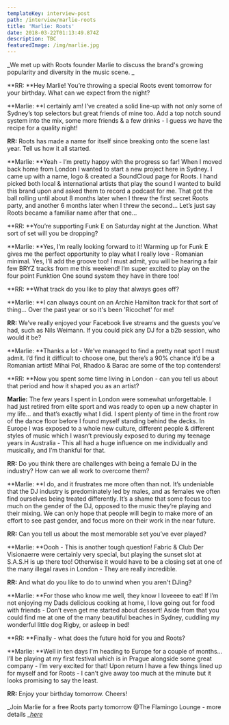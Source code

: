 ```yaml
---
templateKey: interview-post
path: /interview/marlie-roots
title: 'Marlie: Roots'
date: 2018-03-22T01:13:49.874Z
description: TBC
featuredImage: /img/marlie.jpg
---
```

_We met up with Roots founder Marlie to discuss the brand's growing popularity and diversity in the music scene. _

**RR: **Hey Marlie! You’re throwing a special Roots event tomorrow for your birthday. What can we expect from the night?

**Marlie: **I certainly am! I’ve created a solid line-up with not only some of Sydney’s top selectors but great friends of mine too. Add a top notch sound system into the mix, some more friends & a few drinks - I guess we have the recipe for a quality night! 

**RR:** Roots has made a name for itself since breaking onto the scene last year. Tell us how it all started.

**Marlie: **Yeah - I’m pretty happy with the progress so far! When I moved back home from London I wanted to start a new project here in Sydney. I came up with a name, logo & created a SoundCloud page for Roots. I hand picked both local & international artists that play the sound I wanted to build this brand upon and asked them to record a podcast for me. That got the ball rolling until  about 8 months later when I threw the first secret Roots party, and another 6 months later when I threw the second… Let’s just say Roots became a familiar name after that one…

**RR: **You’re supporting Funk E on Saturday night at the Junction. What sort of set will you be dropping?

**Marlie: **Yes, I’m really looking forward to it! Warming up for Funk E gives me the perfect opportunity to play what I really love - Romanian minimal. Yes, I’ll add the groove too! I must admit, you will be hearing a fair few BRYZ tracks from me this weekend! I’m super excited to play on the four point Funktion One sound system they have in there too!

**RR: **What track do you like to play that always goes off?

**Marlie: **I can always count on an Archie Hamilton track for that sort of thing... Over the past year or so it's been 'Ricochet' for me!

**RR:** We’ve really enjoyed your Facebook live streams and the guests you’ve had, such as Nils Weimann. If you could pick any DJ for a b2b session, who would it be?

**Marlie: **Thanks a lot - We’ve managed to find a pretty neat spot I must admit. I’d find it difficult to choose one, but there’s a 90% chance it’d be a Romanian artist! Mihai Pol, Rhadoo & Barac are some of the top contenders! 

**RR: **Now you spent some time living in London - can you tell us about that period and how it shaped you as an artist? 

**Marlie:** The few years I spent in London were somewhat unforgettable. I had just retired from elite sport and was ready to open up a new chapter in my life… and that’s exactly what I did. I spent plenty of time in the front row of the dance floor before I found myself standing behind the decks. In Europe I was exposed to a whole new culture, different people & different styles of music which I wasn’t previously exposed to during my teenage years in Australia - This all had a huge influence on me individually and musically, and I’m thankful for that. 

**RR:** Do you think there are challenges with being a female DJ in the industry? How can we all work to overcome them?

**Marlie: **I do, and it frustrates me more often than not. It’s undeniable that the DJ industry is predominately led by males, and as females we often find ourselves being treated differently. It’s a shame that some focus too much on the gender of the DJ, opposed to the music they’re playing and their mixing. We can only hope that people will begin to make more of an effort to see past gender, and focus more on their work in the near future. 

**RR:** Can you tell us about the most memorable set you’ve ever played?

**Marlie: **Oooh - This is another tough question! Fabric & Club Der Visionaerre were certainly very special, but playing the sunset slot at S.A.S.H is up there too! Otherwise it would have to be a closing set at one of the many illegal raves in London - They are really incredible.  

**RR:** And what do you like to do to unwind when you aren't DJing?

**Marlie: **For those who know me well, they know I loveeee to eat! If I’m not enjoying my Dads delicious cooking at home, I love going out for food with friends - Don’t even get me started about dessert! Aside from that you could find me at one of the many beautiful beaches in Sydney, cuddling my wonderful little dog Rigby, or asleep in bed!

**RR: **Finally - what does the future hold for you and Roots? 

**Marlie: **Well in ten days I'm heading to Europe for a couple of months… I’ll be playing at my first festival which is in Prague alongside some great company - I’m very excited for that! Upon return I have a few things lined up for myself and for Roots - I can’t give away too much at the minute but it looks promising to say the least.

**RR:** Enjoy your birthday tomorrow. Cheers! 

_Join Marlie for a free Roots party tomorrow @The Flamingo Lounge - more details _[_here_](https://www.ravereviewz.net/Event/Roots-Potts-Point/84)
